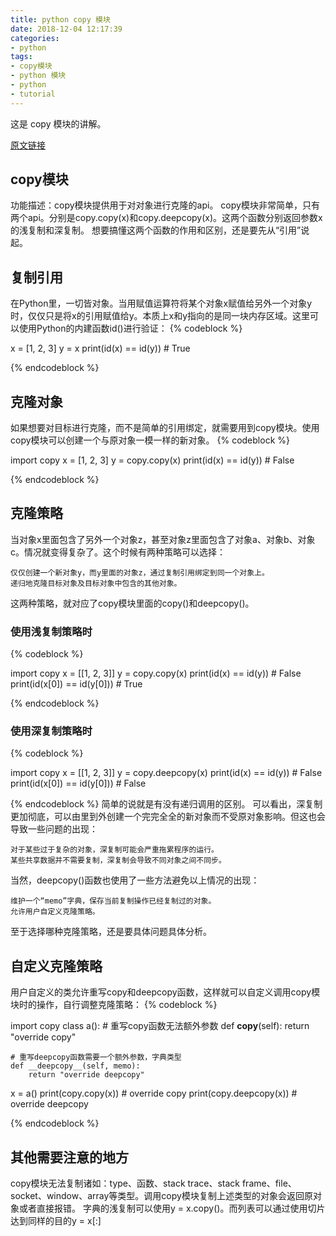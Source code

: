 ```yaml
---
title: python copy 模块
date: 2018-12-04 12:17:39
categories:
- python
tags:
- copy模块
- python 模块
- python
- tutorial
---
```

这是 copy 模块的讲解。 
<!-- more -->
[原文链接](https://blog.csdn.net/jy692405180/article/details/60881571)
## copy模块
功能描述：copy模块提供用于对对象进行克隆的api。
copy模块非常简单，只有两个api。分别是copy.copy(x)和copy.deepcopy(x)。这两个函数分别返回参数x的浅复制和深复制。
想要搞懂这两个函数的作用和区别，还是要先从“引用”说起。
## 复制引用
在Python里，一切皆对象。当用赋值运算符将某个对象x赋值给另外一个对象y时，仅仅只是将x的引用赋值给y。本质上x和y指向的是同一块内存区域。这里可以使用Python的内建函数id()进行验证：
{% codeblock %}

x = [1, 2, 3]
y = x
print(id(x) == id(y)) # True

{% endcodeblock %}
##  克隆对象
如果想要对目标进行克隆，而不是简单的引用绑定，就需要用到copy模块。使用copy模块可以创建一个与原对象一模一样的新对象。
{% codeblock %}

import copy
x = [1, 2, 3]
y = copy.copy(x)
print(id(x) == id(y)) # False

{% endcodeblock %}
## 克隆策略
当对象x里面包含了另外一个对象z，甚至对象z里面包含了对象a、对象b、对象c。情况就变得复杂了。这个时候有两种策略可以选择：

	仅仅创建一个新对象y，而y里面的对象z，通过复制引用绑定到同一个对象上。
	递归地克隆目标对象及目标对象中包含的其他对象。
	
这两种策略，就对应了copy模块里面的copy()和deepcopy()。
### 使用浅复制策略时
{% codeblock %}

import copy
x = [[1, 2, 3]]
y = copy.copy(x)
print(id(x) == id(y)) # False
print(id(x[0]) == id(y[0])) # True

{% endcodeblock %}
### 使用深复制策略时
{% codeblock %}

import copy
x = [[1, 2, 3]]
y = copy.deepcopy(x)
print(id(x) == id(y)) # False
print(id(x[0]) == id(y[0])) # False

{% endcodeblock %}
简单的说就是有没有递归调用的区别。
可以看出，深复制更加彻底，可以由里到外创建一个完完全全的新对象而不受原对象影响。但这也会导致一些问题的出现：

	对于某些过于复杂的对象，深复制可能会严重拖累程序的运行。
	某些共享数据并不需要复制，深复制会导致不同对象之间不同步。
	
当然，deepcopy()函数也使用了一些方法避免以上情况的出现：

	维护一个“memo”字典，保存当前复制操作已经复制过的对象。
	允许用户自定义克隆策略。
	
至于选择哪种克隆策略，还是要具体问题具体分析。
## 自定义克隆策略
用户自定义的类允许重写copy和deepcopy函数，这样就可以自定义调用copy模块时的操作，自行调整克隆策略：
{% codeblock %}

import copy
class a():
    # 重写copy函数无法额外参数
    def __copy__(self):
        return "override copy"

    # 重写deepcopy函数需要一个额外参数，字典类型
    def __deepcopy__(self, memo):
        return "override deepcopy"

x = a()
print(copy.copy(x)) # override copy
print(copy.deepcopy(x)) # override deepcopy

{% endcodeblock %}
## 其他需要注意的地方
copy模块无法复制诸如：type、函数、stack trace、stack frame、file、socket、window、array等类型。调用copy模块复制上述类型的对象会返回原对象或者直接报错。
字典的浅复制可以使用y = x.copy()。而列表可以通过使用切片达到同样的目的y = x[:]

